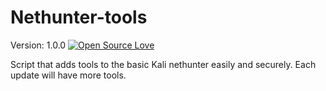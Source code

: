 # Nethunter-tools
 Version: 1.0.0    [![Open Source Love](https://badges.frapsoft.com/os/v1/open-source.svg?v=102)](https://github.com/command-z3r0?tab=repositories) 
 

Script that adds tools to the basic Kali nethunter easily and securely. Each update will have more tools. 

